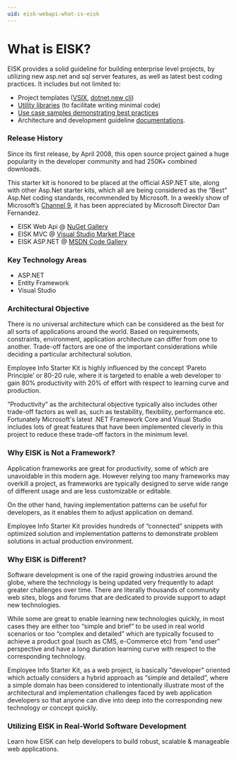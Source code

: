 ```yaml
---
uid: eisk-webapi-what-is-eisk
---
```

# What is EISK?

EISK provides a solid guideline for building enterprise level projects, by utilizing new asp.net and sql server features, as well as latest best coding practices. It includes but not limited to:

* Project templates ([VSIX](https://marketplace.visualstudio.com/items?itemName=AshrafulAlam.EmployeeInfoStarterKitEISK-MVC), [dotnet new cli](https://www.nuget.org/packages/Eisk.WebApi/))
* [Utility libraries](https://github.com/EISK/eisk.core) (to facilitate writing minimal code)
* [Use case samples demonstrating best practices](https://github.com/EISK/eisk.webapi)
* Architecture and development guideline [documentations](https://eisk.github.io/eisk.webapi/docs/application-development/handson-walkthrough-create-service-api.html).

### Release History

Since its first release, by April 2008, this open source project gained a huge popularity in the developer community and had 250K+ combined downloads.

This starter kit is honored to be placed at the official ASP.NET site, along with other Asp.Net starter kits, which all are being considered as the “Best” Asp.Net coding standards, recommended by Microsoft. In a weekly show of Microsoft’s [Channel 9](http://channel9.msdn.com/Shows/This+Week+On+Channel+9/TWC9-New-Mix-Sessions-announced-dissecting-IE9-Performance-Azure-Toolkit-for-WP7), it has been appreciated by Microsoft Director Dan Fernandez.

* EISK Web Api @ [NuGet Gallery](https://www.nuget.org/packages/Eisk.WebApi/)
* EISK MVC @ [Visual Studio Market Place](https://marketplace.visualstudio.com/items?itemName=AshrafulAlam.EmployeeInfoStarterKitEISK-MVC)
* EISK ASP.NET @ [MSDN Code Gallery](https://code.msdn.microsoft.com/eisk)

### Key Technology Areas

* ASP.NET
* Entity Framework
* Visual Studio

### Architectural Objective

There is no universal architecture which can be considered as the best for all sorts of applications around the world. Based on requirements, constraints, environment, application architecture can differ from one to another. Trade-off factors are one of the important considerations while deciding a particular architectural solution.

Employee Info Starter Kit is highly influenced by the concept ‘Pareto Principle’ or 80-20 rule, where it is targeted to enable a web developer to gain 80% productivity with 20% of effort with respect to learning curve and production.

“Productivity” as the architectural objective typically also includes other trade-off factors as well as, such as testability, flexibility, performance etc. Fortunately Microsoft's latest .NET Framework Core and Visual Studio includes lots of great features that have been implemented cleverly in this project to reduce these trade-off factors in the minimum level.

### Why EISK is Not a Framework?

Application frameworks are great for productivity, some of which are unavoidable in this modern age. However relying too many frameworks may overkill a project, as frameworks are typically designed to serve wide range of different usage and are less customizable or editable. 

On the other hand, having implementation patterns can be useful for developers, as it enables them to adjust application on demand. 

Employee Info Starter Kit provides hundreds of “connected” snippets with optimized solution and implementation patterns to demonstrate problem solutions in actual production environment. 

### Why EISK is Different?

Software development is one of the rapid growing industries around the globe, where the technology is being updated very frequently to adapt greater challenges over time. There are literally thousands of community web sites, blogs and forums that are dedicated to provide support to adapt new technologies. 

While some are great to enable learning new technologies quickly, in most cases they are either too “simple and brief” to be used in real world scenarios or too “complex and detailed” which are typically focused to achieve a product goal (such as CMS, e-Commerce etc) from "end user" perspective and have a long duration learning curve with respect to the corresponding technology. 

Employee Info Starter Kit, as a web project, is basically "developer" oriented which actually considers a hybrid approach as “simple and detailed”, where a simple domain has been considered to intentionally illustrate most of the architectural and implementation challenges faced by web application developers so that anyone can dive into deep into the corresponding new technology or concept quickly.

### Utilizing EISK in Real-World Software Development

Learn how EISK can help developers to build robust, scalable & manageable web applications.

